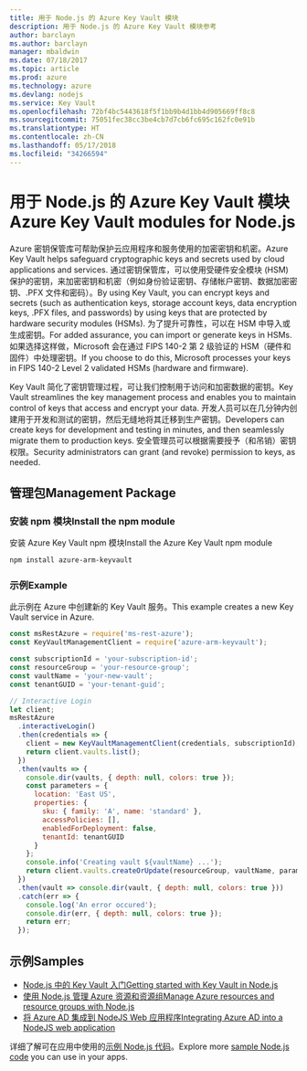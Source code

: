 ```yaml
---
title: 用于 Node.js 的 Azure Key Vault 模块
description: 用于 Node.js 的 Azure Key Vault 模块参考
author: barclayn
ms.author: barclayn
manager: mbaldwin
ms.date: 07/18/2017
ms.topic: article
ms.prod: azure
ms.technology: azure
ms.devlang: nodejs
ms.service: Key Vault
ms.openlocfilehash: 72bf4bc5443618f5f1bb9b4d1bb4d905669ff8c8
ms.sourcegitcommit: 75051fec38cc3be4cb7d7cb6fc695c162fc0e91b
ms.translationtype: HT
ms.contentlocale: zh-CN
ms.lasthandoff: 05/17/2018
ms.locfileid: "34266594"
---
```

# <a name="azure-key-vault-modules-for-nodejs"></a><span data-ttu-id="cc2e1-103">用于 Node.js 的 Azure Key Vault 模块</span><span class="sxs-lookup"><span data-stu-id="cc2e1-103">Azure Key Vault modules for Node.js</span></span>

<span data-ttu-id="cc2e1-104">Azure 密钥保管库可帮助保护云应用程序和服务使用的加密密钥和机密。</span><span class="sxs-lookup"><span data-stu-id="cc2e1-104">Azure Key Vault helps safeguard cryptographic keys and secrets used by cloud applications and services.</span></span> <span data-ttu-id="cc2e1-105">通过密钥保管库，可以使用受硬件安全模块 (HSM) 保护的密钥，来加密密钥和机密（例如身份验证密钥、存储帐户密钥、数据加密密钥、.PFX 文件和密码）。</span><span class="sxs-lookup"><span data-stu-id="cc2e1-105">By using Key Vault, you can encrypt keys and secrets (such as authentication keys, storage account keys, data encryption keys, .PFX files, and passwords) by using keys that are protected by hardware security modules (HSMs).</span></span> <span data-ttu-id="cc2e1-106">为了提升可靠性，可以在 HSM 中导入或生成密钥。</span><span class="sxs-lookup"><span data-stu-id="cc2e1-106">For added assurance, you can import or generate keys in HSMs.</span></span> <span data-ttu-id="cc2e1-107">如果选择这样做，Microsoft 会在通过 FIPS 140-2 第 2 级验证的 HSM（硬件和固件）中处理密钥。</span><span class="sxs-lookup"><span data-stu-id="cc2e1-107">If you choose to do this, Microsoft processes your keys in FIPS 140-2 Level 2 validated HSMs (hardware and firmware).</span></span>

<span data-ttu-id="cc2e1-108">Key Vault 简化了密钥管理过程，可让我们控制用于访问和加密数据的密钥。</span><span class="sxs-lookup"><span data-stu-id="cc2e1-108">Key Vault streamlines the key management process and enables you to maintain control of keys that access and encrypt your data.</span></span> <span data-ttu-id="cc2e1-109">开发人员可以在几分钟内创建用于开发和测试的密钥，然后无缝地将其迁移到生产密钥。</span><span class="sxs-lookup"><span data-stu-id="cc2e1-109">Developers can create keys for development and testing in minutes, and then seamlessly migrate them to production keys.</span></span> <span data-ttu-id="cc2e1-110">安全管理员可以根据需要授予（和吊销）密钥权限。</span><span class="sxs-lookup"><span data-stu-id="cc2e1-110">Security administrators can grant (and revoke) permission to keys, as needed.</span></span>

## <a name="management-package"></a><span data-ttu-id="cc2e1-111">管理包</span><span class="sxs-lookup"><span data-stu-id="cc2e1-111">Management Package</span></span>

### <a name="install-the-npm-module"></a><span data-ttu-id="cc2e1-112">安装 npm 模块</span><span class="sxs-lookup"><span data-stu-id="cc2e1-112">Install the npm module</span></span> 

<span data-ttu-id="cc2e1-113">安装 Azure Key Vault npm 模块</span><span class="sxs-lookup"><span data-stu-id="cc2e1-113">Install the Azure Key Vault npm module</span></span>

```bash
npm install azure-arm-keyvault
```

### <a name="example"></a><span data-ttu-id="cc2e1-114">示例</span><span class="sxs-lookup"><span data-stu-id="cc2e1-114">Example</span></span>

<span data-ttu-id="cc2e1-115">此示例在 Azure 中创建新的 Key Vault 服务。</span><span class="sxs-lookup"><span data-stu-id="cc2e1-115">This example creates a new Key Vault service in Azure.</span></span>

```javascript
const msRestAzure = require('ms-rest-azure');
const KeyVaultManagementClient = require('azure-arm-keyvault');

const subscriptionId = 'your-subscription-id';
const resourceGroup = 'your-resource-group';
const vaultName = 'your-new-vault';
const tenantGUID = 'your-tenant-guid';

// Interactive Login
let client;
msRestAzure
  .interactiveLogin()
  .then(credentials => {
    client = new KeyVaultManagementClient(credentials, subscriptionId);
    return client.vaults.list();
  })
  .then(vaults => {
    console.dir(vaults, { depth: null, colors: true });
    const parameters = {
      location: 'East US',
      properties: {
        sku: { family: 'A', name: 'standard' },
        accessPolicies: [],
        enabledForDeployment: false,
        tenantId: tenantGUID
      }
    };
    console.info('Creating vault ${vaultName} ...');
    return client.vaults.createOrUpdate(resourceGroup, vaultName, parameters);
  })
  .then(vault => console.dir(vault, { depth: null, colors: true }))
  .catch(err => {
    console.log('An error occured');
    console.dir(err, { depth: null, colors: true });
    return err;
  });
```

## <a name="samples"></a><span data-ttu-id="cc2e1-116">示例</span><span class="sxs-lookup"><span data-stu-id="cc2e1-116">Samples</span></span>

- [<span data-ttu-id="cc2e1-117">Node.js 中的 Key Vault 入门</span><span class="sxs-lookup"><span data-stu-id="cc2e1-117">Getting started with Key Vault in Node.js</span></span>](https://azure.microsoft.com/resources/samples/key-vault-node-getting-started/)
- [<span data-ttu-id="cc2e1-118">使用 Node.js 管理 Azure 资源和资源组</span><span class="sxs-lookup"><span data-stu-id="cc2e1-118">Manage Azure resources and resource groups with Node.js</span></span>](https://azure.microsoft.com/resources/samples/resource-manager-node-resources-and-groups/) 
- [<span data-ttu-id="cc2e1-119">将 Azure AD 集成到 NodeJS Web 应用程序</span><span class="sxs-lookup"><span data-stu-id="cc2e1-119">Integrating Azure AD into a NodeJS web application</span></span>](https://azure.microsoft.com/resources/samples/active-directory-node-webapp-openidconnect/) 

<span data-ttu-id="cc2e1-120">详细了解可在应用中使用的[示例 Node.js 代码](https://azure.microsoft.com/resources/samples/?platform=nodejs)。</span><span class="sxs-lookup"><span data-stu-id="cc2e1-120">Explore more [sample Node.js code](https://azure.microsoft.com/resources/samples/?platform=nodejs) you can use in your apps.</span></span>
